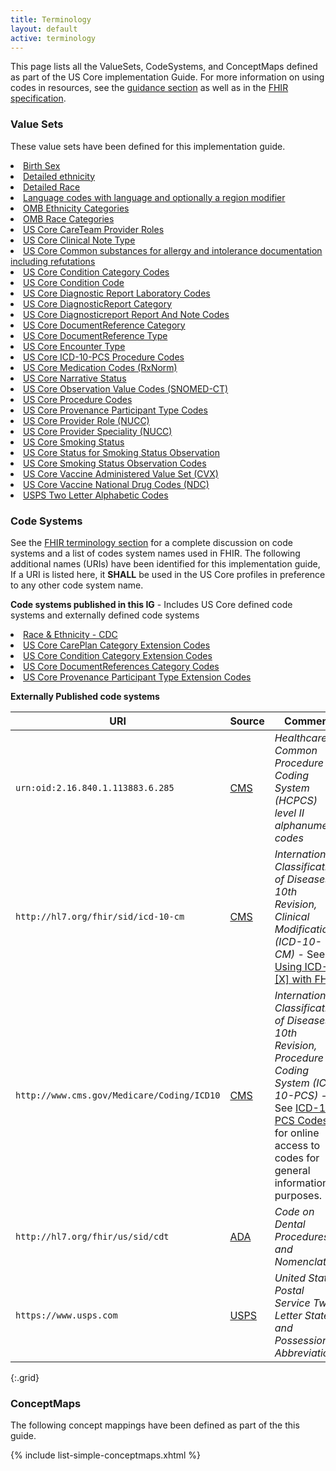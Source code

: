 ```yaml
---
title: Terminology
layout: default
active: terminology
---
```


This page lists all the ValueSets, CodeSystems, and ConceptMaps defined as part of the US Core implementation Guide. For more information on using codes in resources, see the [guidance section](general-guidance.html#using-codes-in-us-core-profiles) as well as in the [FHIR specification]({{site.data.fhir.path}}terminologies.html).

### Value Sets

These value sets have been defined for this implementation guide.

<!-- {% raw %}{% include list-simple-valuesets.xhtml %}{% endraw %} -->

<li><a href="ValueSet-birthsex.html">Birth Sex</a></li>
<li><a href="ValueSet-detailed-ethnicity.html">Detailed ethnicity</a></li>
<li><a href="ValueSet-detailed-race.html">Detailed Race</a></li>
<li><a href="ValueSet-simple-language.html">Language codes with language and optionally a region modifier</a></li>
<li><a href="ValueSet-omb-ethnicity-category.html">OMB Ethnicity Categories</a></li>
<li><a href="ValueSet-omb-race-category.html">OMB Race Categories</a></li>
<li><a href="ValueSet-us-core-careteam-provider-roles.html">US Core CareTeam Provider Roles</a></li>
<li><a href="ValueSet-us-core-clinical-note-type.html">US Core Clinical Note Type</a></li>
<li><a href="ValueSet-us-core-allergy-substance.html">US Core Common substances for allergy and intolerance documentation including refutations</a></li>
<li><a href="ValueSet-us-core-condition-category.html">US Core Condition Category Codes</a></li>
<li><a href="ValueSet-us-core-condition-code.html">US Core Condition Code</a></li>
<li><a href="ValueSet-us-core-diagnosticreport-lab-codes.html">US Core Diagnostic Report Laboratory Codes</a></li>
<li><a href="ValueSet-us-core-diagnosticreport-category.html">US Core DiagnosticReport Category</a></li>
<li><a href="ValueSet-us-core-diagnosticreport-report-and-note-codes.html">US Core Diagnosticreport Report And Note Codes</a></li>
<li><a href="ValueSet-us-core-documentreference-category.html">US Core DocumentReference Category</a></li>
<li><a href="ValueSet-us-core-documentreference-type.html">US Core DocumentReference Type</a></li>
<li><a href="ValueSet-us-core-encounter-type.html">US Core Encounter Type</a></li>
<li><a href="ValueSet-us-core-procedure-icd10pcs.html">US Core ICD-10-PCS Procedure Codes</a></li>
<li><a href="ValueSet-us-core-medication-codes.html">US Core Medication Codes (RxNorm)</a></li>
<li><a href="ValueSet-us-core-narrative-status.html">US Core Narrative Status</a></li>
<li><a href="ValueSet-us-core-observation-value-codes.html">US Core Observation Value Codes (SNOMED-CT)</a></li>
<li><a href="ValueSet-us-core-procedure-code.html">US Core Procedure Codes</a></li>
<li><a href="ValueSet-us-core-provenance-participant-type.html">US Core Provenance Participant Type Codes</a></li>
<li><a href="ValueSet-us-core-provider-role.html">US Core Provider Role (NUCC)</a></li>
<li><a href="ValueSet-us-core-provider-specialty.html">US Core Provider Speciality (NUCC)</a></li>
<li><a href="ValueSet-us-core-observation-smokingstatus.html">US Core Smoking Status</a></li>
<li><a href="ValueSet-us-core-observation-smoking-status-status.html">US Core Status for Smoking Status Observation</a></li>
<li><a href="ValueSet-us-core-smoking-status-observation-codes.html">US Core Smoking Status Observation Codes</a></li>
<li><a href="ValueSet-us-core-vaccines-cvx.html">US Core Vaccine Administered Value Set (CVX)</a></li>
<li><a href="ValueSet-us-core-ndc-vaccine-codes.html">US Core Vaccine National Drug Codes (NDC)</a></li>
<li><a href="ValueSet-us-core-usps-state.html">USPS Two Letter Alphabetic Codes</a></li>

### Code Systems

See the [FHIR terminology section]({{site.data.fhir.path}}terminologies-systems.html) for a complete discussion on code systems and a list of codes system names used in FHIR. The following additional names (URIs) have been identified for this implementation guide,   If a URI is listed here, it **SHALL** be used in the US Core profiles in preference to any other code system name.

**Code systems published in this IG** - Includes US Core defined code systems and externally defined code systems

<!-- {% raw %}{% include list-simple-codesystems.xhtml %}{% endraw %} -->

<li><a href="CodeSystem-cdcrec.html">Race &amp; Ethnicity - CDC</a></li>
<li><a href="CodeSystem-careplan-category.html">US Core CarePlan Category Extension Codes</a></li>
<li><a href="CodeSystem-condition-category.html">US Core Condition Category Extension Codes</a></li>
<li><a href="CodeSystem-us-core-documentreference-category.html">US Core DocumentReferences Category Codes</a></li>
<li><a href="CodeSystem-us-core-provenance-participant-type.html">US Core Provenance Participant Type Extension Codes</a></li>

<p>
</p>

**Externally Published code systems**

|URI|Source|Comment|OID (for non-FHIR systems)|
|---|---|---|---|
|`urn:oid:2.16.840.1.113883.6.285`|[CMS](https://www.cms.gov/Medicare/Coding/MedHCPCSGenInfo/HCPCS_Coding_Questions.html)|*Healthcare Common Procedure Coding System (HCPCS) level II alphanumeric codes*|2.16.840.1.113883.6.285|
|`http://hl7.org/fhir/sid/icd-10-cm`|[CMS](http://www.cms.gov/Medicare/Coding/ICD10/)|*International Classification of Diseases, 10th Revision, Clinical Modification (ICD-10-CM)* -  See [Using ICD-[X] with FHIR]({{site.data.fhir.path}}icd.html#4.2.11).|2.16.840.1.113883.6.90|
|`http://www.cms.gov/Medicare/Coding/ICD10`|[CMS](http://www.cms.gov/Medicare/Coding/ICD10/)|*International Classification of Diseases, 10th Revision, Procedure Coding System (ICD-10-PCS)* -  See [ICD-10 PCS Codes](http://www.icd10data.com/icd10pcs) for online access to codes for general information purposes. |2.16.840.1.113883.6.4|
|`http://hl7.org/fhir/us/sid/cdt`|[ADA](http://www.ada.org/en/publications/cdt)|*Code on Dental Procedures and Nomenclature*|2.16.840.1.113883.6.13|
|`https://www.usps.com`|[USPS](http://pe.usps.com/text/pub28/28apb.html)|*United States Postal Service Two–Letter State and Possession Abbreviations*|2.16.840.1.113883.3.88.12.80.1|
{:.grid}

<!--
|[urn:oid:2.16.840.1.113883.6.238](CodeSystem-cdcrec.html)|[CDC](https://www.cdc.gov/phin/resources/vocabulary/index.html)|*Race & Ethnicity - CDC* - See [CDC Race and Ethnicity Code Set Version 1.0](https://www.cdc.gov/phin/resources/vocabulary/documents/cdc-race--ethnicity-background-and-purpose.pdf).|2.16.840.1.113883.6.238
-->

<p>
</p>

### ConceptMaps

The following concept mappings have been defined as part of the this guide.

  {% include list-simple-conceptmaps.xhtml %}
<p>
</p>
